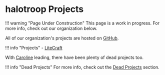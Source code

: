 # halotroop Projects

!!! warning "Page Under Construction"
    This page is a work in progress. For more info, check out our organization below.

All of our organization's projects are hosted on [GitHub](https://github.com/halotroop).

!!! info "Projects"
    - [LiteCraft](/projects/litecraft)

With [Caroline] leading, there have been plenty of dead projects too.

!!! info "Dead Projects"
    For more info, check out the [Dead Projects](/projects/dead) section.

<!-- Static Links -->

[Caroline]:/caroline